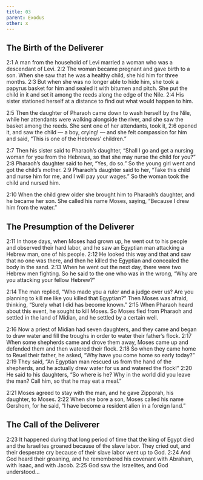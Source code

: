 ```yaml
---
title: 03
parent: Exodus
other: x
---
```


## The Birth of the Deliverer

<a name="2:1">2:1</a> A man from the household of Levi married a woman who was a descendant of Levi. <a name="2:2">2:2</a> The woman became pregnant and gave birth to a son. When she saw that he was a healthy child, she hid him for three months. <a name="2:3">2:3</a> But when she was no longer able to hide him, she took a papyrus basket for him and sealed it with bitumen and pitch. She put the child in it and set it among the reeds along the edge of the Nile. <a name="2:4">2:4</a> His sister stationed herself at a distance to find out what would happen to him.

<a name="2:5">2:5</a> Then the daughter of Pharaoh came down to wash herself by the Nile, while her attendants were walking alongside the river, and she saw the basket among the reeds. She sent one of her attendants, took it, <a name="2:6">2:6</a> opened it, and saw the child — a boy, crying! — and she felt compassion for him and said, “This is one of the Hebrews’ children.”

<a name="2:7">2:7</a> Then his sister said to Pharaoh’s daughter, “Shall I go and get a nursing woman for you from the Hebrews, so that she may nurse the child for you?” <a name="2:8">2:8</a> Pharaoh’s daughter said to her, “Yes, do so.” So the young girl went and got the child’s mother. <a name="2:9">2:9</a> Pharaoh’s daughter said to her, “Take this child and nurse him for me, and I will pay your wages.” So the woman took the child and nursed him.

<a name="2:10">2:10</a> When the child grew older she brought him to Pharaoh’s daughter, and he became her son. She called his name Moses, saying, “Because I drew him from the water.”

## The Presumption of the Deliverer

<a name="2:11">2:11</a> In those days, when Moses had grown up, he went out to his people and observed their hard labor, and he saw an Egyptian man attacking a Hebrew man, one of his people. <a name="2:12">2:12</a> He looked this way and that and saw that no one was there, and then he killed the Egyptian and concealed the body in the sand. <a name="2:13">2:13</a> When he went out the next day, there were two Hebrew men fighting. So he said to the one who was in the wrong, “Why are you attacking your fellow Hebrew?”

<a name="2:14">2:14</a> The man replied, “Who made you a ruler and a judge over us? Are you planning to kill me like you killed that Egyptian?” Then Moses was afraid, thinking, “Surely what I did has become known.” <a name="2:15">2:15</a> When Pharaoh heard about this event, he sought to kill Moses. So Moses fled from Pharaoh and settled in the land of Midian, and he settled by a certain well.

<a name="2:16">2:16</a> Now a priest of Midian had seven daughters, and they came and began to draw water and fill the troughs in order to water their father’s flock. <a name="2:17">2:17</a> When some shepherds came and drove them away, Moses came up and defended them and then watered their flock. <a name="2:18">2:18</a> So when they came home to Reuel their father, he asked, “Why have you come home so early today?” <a name="2:19">2:19</a> They said, “An Egyptian man rescued us from the hand of the shepherds, and he actually drew water for us and watered the flock!” <a name="2:20">2:20</a> He said to his daughters, “So where is he? Why in the world did you leave the man? Call him, so that he may eat a meal.”

<a name="2:21">2:21</a> Moses agreed to stay with the man, and he gave Zipporah, his daughter, to Moses. <a name="2:22">2:22</a> When she bore a son, Moses called his name Gershom, for he said, “I have become a resident alien in a foreign land.”

## The Call of the Deliverer

<a name="2:23">2:23</a> It happened during that long period of time that the king of Egypt died and the Israelites groaned because of the slave labor. They cried out, and their desperate cry because of their slave labor went up to God. <a name="2:24">2:24</a> And God heard their groaning, and he remembered his covenant with Abraham, with Isaac, and with Jacob. <a name="2:25">2:25</a> God saw the Israelites, and God understood…